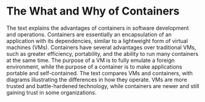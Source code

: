 # The What and Why of Containers

The text explains the advantages of containers in software development and operations.
Containers are essentially an encapsulation of an application with its dependencies, similar to a lightweight form of virtual machines (VMs).
Containers have several advantages over traditional VMs, such as greater efficiency, portability, and the ability to run many containers at the same time.
The purpose of a VM is to fully emulate a foreign environment, while the purpose of a container is to make applications portable and self-contained.
The text compares VMs and containers, with diagrams illustrating the differences in how they operate.
VMs are more trusted and battle-hardened technology, while containers are newer and still gaining trust in some organizations.